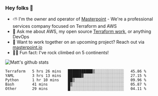 

### Hey folks 👋

- ⛅️ I'm the owner and operator of [Masterpoint](https://masterpoint.io) - We're a professional services company focused on Terraform and AWS
- 💬 Ask me about AWS, my open source [Terraform work](https://github.com/masterpointio?q=terraform&type=&language=hcl), or anything DevOps
- 🔨 Want to work together on an upcoming project? Reach out via [masterpoint.io](https://masterpoint.io)
- 🧗‍♂️ Fun fact: I've rock climbed on 5 continents! 


![Matt's github stats](https://github-readme-stats.vercel.app/api?username=Gowiem&count_private=true&theme=cobalt&show_icons=true)

<!--START_SECTION:waka-->
```text
Terraform   5 hrs 26 mins   ███████████▒░░░░░░░░░░░░░   45.86 % 
YAML        3 hrs 13 mins   ██████▓░░░░░░░░░░░░░░░░░░   27.15 % 
Python      1 hr 10 mins    ██▒░░░░░░░░░░░░░░░░░░░░░░   09.96 % 
Bash        41 mins         █▒░░░░░░░░░░░░░░░░░░░░░░░   05.87 % 
Other       29 mins         █░░░░░░░░░░░░░░░░░░░░░░░░   04.11 % 
```
<!--END_SECTION:waka-->
